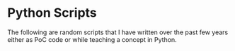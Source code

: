 # Python Scripts

The following are random scripts that I have written over the past few years either as PoC code or while teaching a concept in Python.